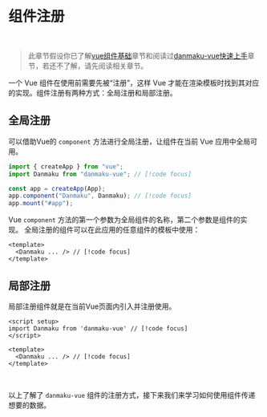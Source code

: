 # 组件注册

<br />

> 此章节假设你已了解[vue组件基础](https://cn.vuejs.org/guide/essentials/component-basics.html)章节和阅读过[danmaku-vue快速上手](/docs/002_quickstart.md)章节，若还不了解，请先阅读相关章节。

一个 Vue 组件在使用前需要先被“注册”，这样 Vue 才能在渲染模板时找到其对应的实现。组件注册有两种方式：全局注册和局部注册。

## 全局注册

可以借助Vue的 `component` 方法进行全局注册，让组件在当前 Vue 应用中全局可用。

```ts
import { createApp } from "vue";
import Danmaku from "danmaku-vue"; // [!code focus]

const app = createApp(App);
app.component("Danmaku", Danmaku); // [!code focus]
app.mount("#app");
```
Vue `component` 方法的第一个参数为全局组件的名称，第二个参数是组件的实现。
全局注册的组件可以在此应用的任意组件的模板中使用：

```vue
<template>
  <Danmaku ... /> // [!code focus]
</template>
```

## 局部注册

局部注册组件就是在当前Vue页面内引入并注册使用。

```vue
<script setup>
import Danmaku from 'danmaku-vue' // [!code focus]
</script>

<template>
  <Danmaku ... /> // [!code focus]
</template>
```

<br />

以上了解了 `danmaku-vue` 组件的注册方式，接下来我们来学习如何使用组件传递想要的数据。

